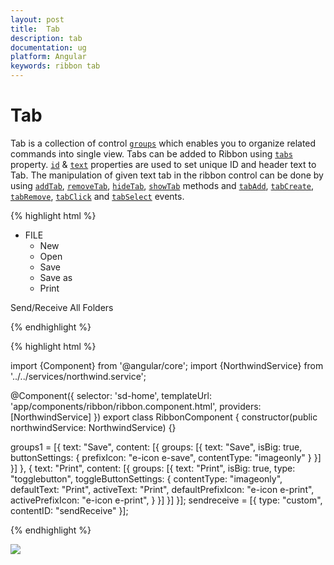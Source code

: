 ```yaml
---
layout: post
title:  Tab
description: tab 
documentation: ug
platform: Angular
keywords: ribbon tab
---
```


# Tab

Tab is a collection of control [`groups`](http://help.syncfusion.com/api/js/ejribbon#members:tabs-groups) which enables you to organize related commands into single view.  Tabs can be added to Ribbon using [`tabs`](http://help.syncfusion.com/api/js/ejribbon#members:tabs) property. [`id`](http://help.syncfusion.com/api/js/ejribbon#members:tabs-id) & [`text`](http://help.syncfusion.com/api/js/ejribbon#members:tabs-text) properties are used to set unique ID and header text to Tab. The manipulation of given text tab in the ribbon control can be done by using  [`addTab`](https://help.syncfusion.com/api/js/ejribbon#methods:addtab), [`removeTab`](https://help.syncfusion.com/api/js/ejribbon#methods:removetab), [`hideTab`](https://help.syncfusion.com/api/js/ejribbon#methods:hidetab),
[`showTab`](https://help.syncfusion.com/api/js/ejribbon#methods:showtab) methods and [`tabAdd`](https://help.syncfusion.com/api/js/ejribbon#events:tabadd), [`tabCreate`](https://help.syncfusion.com/api/js/ejribbon#events:tabcreate), [`tabRemove`](https://help.syncfusion.com/api/js/ejribbon#events:tabremove), [`tabClick`](https://help.syncfusion.com/api/js/ejribbon#events:tabclick) and [`tabSelect`](https://help.syncfusion.com/api/js/ejribbon#events:tabselect) events.

{% highlight html %}

   <ej-ribbon id="Default" width="500px" applicationTab.type="menu" applicationTab.menuItemID="ribbonmenu">
        <e-tabs>
            <e-tab id="home" text="HOME" [groups]="groups1">
            </e-tab>
            <e-tab id="sendrec" text="Send/Receive" [groups]="sendreceive">
            </e-tab>
        </e-tabs>
   </ej-ribbon>

<ul id="ribbonmenu">
    <li>
        <a>FILE</a>
        <ul>
            <li><a>New</a></li>
            <li><a>Open</a></li>
            <li><a>Save</a></li>
            <li><a>Save as</a></li>
            <li><a>Print</a></li>
        </ul>
    </li>
</ul>
<div id="sendReceive">
     Send/Receive All Folders
</div>

{% endhighlight %}

{% highlight html %}

import {Component} from '@angular/core';
import {NorthwindService} from '../../services/northwind.service';

@Component({
  selector: 'sd-home',
  templateUrl: 'app/components/ribbon/ribbon.component.html',
  providers: [NorthwindService]
})
export class RibbonComponent {
    constructor(public northwindService: NorthwindService) {}

 groups1 = [{
        text: "Save",
        content: [{
            groups: [{
                text: "Save",
                isBig: true,
                buttonSettings: {
                    prefixIcon: "e-icon e-save",
                    contentType: "imageonly"
                }
            }]
        }]
     }, {
            text: "Print",
            content: [{
                groups: [{
                    text: "Print",
                    isBig: true,
                    type: "togglebutton",
                    toggleButtonSettings: {
                        contentType: "imageonly",
                        defaultText: "Print",
                        activeText: "Print",
                        defaultPrefixIcon: "e-icon e-print",
                        activePrefixIcon: "e-icon e-print",
                    }
                }]
            }]
        }];
   sendreceive = [{
        type: "custom",
        contentID: "sendReceive"
   }];
    
{% endhighlight %}

![](/Tab_images/Tab_img1.png)

